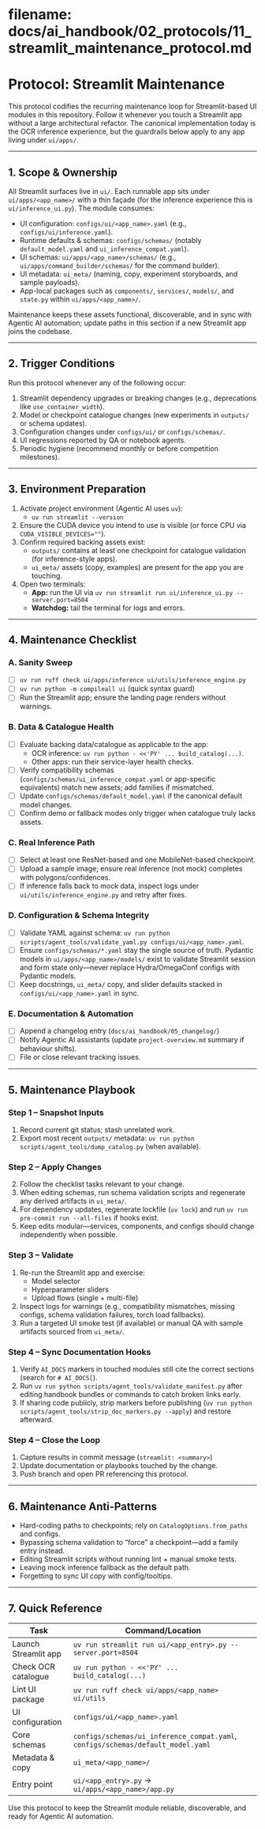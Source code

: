 # **filename: docs/ai_handbook/02_protocols/11_streamlit_maintenance_protocol.md**
<!-- ai_cue:priority=high -->
<!-- ai_cue:use_when=streamlit,maintenance -->

# **Protocol: Streamlit Maintenance**

This protocol codifies the recurring maintenance loop for Streamlit-based UI modules in this repository. Follow it whenever you touch a Streamlit app without a large architectural refactor. The canonical implementation today is the OCR inference experience, but the guardrails below apply to any app living under `ui/apps/`.

---

## **1. Scope & Ownership**

All Streamlit surfaces live in `ui/`. Each runnable app sits under `ui/apps/<app_name>/` with a thin façade (for the inference experience this is `ui/inference_ui.py`). The module consumes:

- UI configuration: `configs/ui/<app_name>.yaml` (e.g., `configs/ui/inference.yaml`).
- Runtime defaults & schemas: `configs/schemas/` (notably `default_model.yaml` and `ui_inference_compat.yaml`).
- UI schemas: `ui/apps/<app_name>/schemas/` (e.g., `ui/apps/command_builder/schemas/` for the command builder).
- UI metadata: `ui_meta/` (naming, copy, experiment storyboards, and sample payloads).
- App-local packages such as `components/`, `services/`, `models/`, and `state.py` within `ui/apps/<app_name>/`.

Maintenance keeps these assets functional, discoverable, and in sync with Agentic AI automation; update paths in this section if a new Streamlit app joins the codebase.

---

## **2. Trigger Conditions**

Run this protocol whenever any of the following occur:

1. Streamlit dependency upgrades or breaking changes (e.g., deprecations like `use_container_width`).
2. Model or checkpoint catalogue changes (new experiments in `outputs/` or schema updates).
3. Configuration changes under `configs/ui/` or `configs/schemas/`.
4. UI regressions reported by QA or notebook agents.
5. Periodic hygiene (recommend monthly or before competition milestones).

---

## **3. Environment Preparation**

1. Activate project environment (Agentic AI uses `uv`):
   - `uv run streamlit --version`
2. Ensure the CUDA device you intend to use is visible (or force CPU via `CUDA_VISIBLE_DEVICES=""`).
3. Confirm required backing assets exist:
   - `outputs/` contains at least one checkpoint for catalogue validation (for inference-style apps).
   - `ui_meta/` assets (copy, examples) are present for the app you are touching.
4. Open two terminals:
   - **App:** run the UI via `uv run streamlit run ui/inference_ui.py --server.port=8504`
   - **Watchdog:** tail the terminal for logs and errors.

---

## **4. Maintenance Checklist**

### **A. Sanity Sweep**

- [ ] `uv run ruff check ui/apps/inference ui/utils/inference_engine.py`
- [ ] `uv run python -m compileall ui` (quick syntax guard)
- [ ] Run the Streamlit app; ensure the landing page renders without warnings.

### **B. Data & Catalogue Health**

- [ ] Evaluate backing data/catalogue as applicable to the app:
   - OCR inference: `uv run python - <<'PY' ... build_catalog(...)`.
   - Other apps: run their service-layer health checks.
- [ ] Verify compatibility schemas (`configs/schemas/ui_inference_compat.yaml` or app-specific equivalents) match new assets; add families if mismatched.
- [ ] Update `configs/schemas/default_model.yaml` if the canonical default model changes.
- [ ] Confirm demo or fallback modes only trigger when catalogue truly lacks assets.

### **C. Real Inference Path**

- [ ] Select at least one ResNet-based and one MobileNet-based checkpoint.
- [ ] Upload a sample image; ensure real inference (not mock) completes with polygons/confidences.
- [ ] If inference falls back to mock data, inspect logs under `ui/utils/inference_engine.py` and retry after fixes.

### **D. Configuration & Schema Integrity**

- [ ] Validate YAML against schema: `uv run python scripts/agent_tools/validate_yaml.py configs/ui/<app_name>.yaml`.
- [ ] Ensure `configs/schemas/*.yaml` stay the single source of truth. Pydantic models in `ui/apps/<app_name>/models/` exist to validate Streamlit session and form state only—never replace Hydra/OmegaConf configs with Pydantic models.
- [ ] Keep docstrings, `ui_meta/` copy, and slider defaults stacked in `configs/ui/<app_name>.yaml` in sync.

### **E. Documentation & Automation**

- [ ] Append a changelog entry (`docs/ai_handbook/05_changelog/`)
- [ ] Notify Agentic AI assistants (update `project-overview.md` summary if behaviour shifts).
- [ ] File or close relevant tracking issues.

---

## **5. Maintenance Playbook**

### **Step 1 – Snapshot Inputs**

1. Record current git status; stash unrelated work.
2. Export most recent `outputs/` metadata: `uv run python scripts/agent_tools/dump_catalog.py` (when available).

### **Step 2 – Apply Changes**

2. Follow the checklist tasks relevant to your change.
3. When editing schemas, run schema validation scripts and regenerate any derived artifacts in `ui_meta/`.
4. For dependency updates, regenerate lockfile (`uv lock`) and run `uv run pre-commit run --all-files` if hooks exist.
5. Keep edits modular—services, components, and configs should change independently when possible.

### **Step 3 – Validate**

1. Re-run the Streamlit app and exercise:
   - Model selector
   - Hyperparameter sliders
   - Upload flows (single + multi-file)
2. Inspect logs for warnings (e.g., compatibility mismatches, missing configs, schema validation failures, torch load fallbacks).
3. Run a targeted UI smoke test (if available) or manual QA with sample artifacts sourced from `ui_meta/`.

### **Step 4 – Sync Documentation Hooks**

1. Verify `AI_DOCS` markers in touched modules still cite the correct sections (search for `# AI_DOCS[`).
2. Run `uv run python scripts/agent_tools/validate_manifest.py` after editing handbook bundles or commands to catch broken links early.
3. If sharing code publicly, strip markers before publishing (`uv run python scripts/agent_tools/strip_doc_markers.py --apply`) and restore afterward.

### **Step 4 – Close the Loop**

1. Capture results in commit message (`streamlit: <summary>`)
2. Update documentation or playbooks touched by the change.
3. Push branch and open PR referencing this protocol.

---

## **6. Maintenance Anti-Patterns**

- Hard-coding paths to checkpoints; rely on `CatalogOptions.from_paths` and configs.
- Bypassing schema validation to “force” a checkpoint—add a family entry instead.
- Editing Streamlit scripts without running lint + manual smoke tests.
- Leaving mock inference fallback as the default path.
- Forgetting to sync UI copy with config/tooltips.

---

## **7. Quick Reference**

| Task | Command/Location |
| --- | --- |
| Launch Streamlit app | `uv run streamlit run ui/<app_entry>.py --server.port=8504` |
| Check OCR catalogue | `uv run python - <<'PY' ... build_catalog(...)` |
| Lint UI package | `uv run ruff check ui/apps/<app_name> ui/utils` |
| UI configuration | `configs/ui/<app_name>.yaml` |
| Core schemas | `configs/schemas/ui_inference_compat.yaml`, `configs/schemas/default_model.yaml` |
| Metadata & copy | `ui_meta/<app_name>/` |
| Entry point | `ui/<app_entry>.py` → `ui/apps/<app_name>/app.py` |

Use this protocol to keep the Streamlit module reliable, discoverable, and ready for Agentic AI automation.
